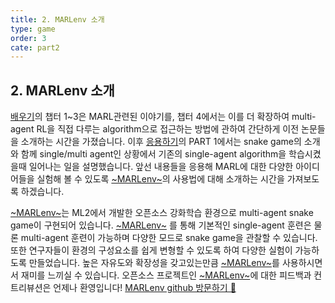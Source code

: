```yaml
---
title: 2. MARLenv 소개
type: game
order: 3
cate: part2
---
```


## 2. MARLenv 소개

[배우기](https://tutorials.kc-ml2.com/posts/learn-1intro)의 챕터 1~3은 MARL관련된 이야기를, 챕터 4에서는 이를 더 확장하여 multi-agent RL을 직접 다루는 algorithm으로 접근하는 방법에 관하여 간단하게 이전 논문들을 소개하는 시간을 가졌습니다. 이후 [응용하기](https://tutorials.kc-ml2.com/posts/game-1intro)의 PART 1에서는 snake game의 소개와 함께 single/multi agent인 상황에서 기존의 single-agent algorithm을 학습시켰을때 일어나는 일을 설명했습니다.
앞선 내용들을 응용해 MARL에 대한 다양한 아이디어들을 실험해 볼 수 있도록 [~MARLenv~](https://github.com/kc-ml2/MARLenv)의 사용법에 대해 소개하는 시간을 가져보도록 하겠습니다.

[~MARLenv~](https://github.com/kc-ml2/MARLenv)는 ML2에서 개발한 오픈소스 강화학습 환경으로 multi-agent snake game이 구현되어 있습니다.
[~MARLenv~](https://github.com/kc-ml2/MARLenv) 를 통해 기본적인 single-agent 훈련은 물론 multi-agent 훈련이 가능하며 다양한 모드로 snake game을 관찰할 수 있습니다. 또한 연구자들이 환경의 구성요소를 쉽게 변형할 수 있도록 하여 다양한 실험이 가능하도록 만들었습니다.
높은 자유도와 확장성을 갖고있는만큼 [~MARLenv~](https://github.com/kc-ml2/MARLenv)를 사용하시면서 재미를 느끼실 수 있습니다.
오픈소스 프로젝트인 [~MARLenv~](https://github.com/kc-ml2/MARLenv)에 대한 피드백과 컨트리뷰션은 언제나 환영입니다! [ MARLenv github 방문하기 🚀 ](https://github.com/kc-ml2/MARLenv)
